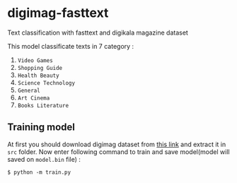 # digimag-fasttext
Text classification with fasttext and digikala magazine dataset

This model classificate texts in 7 category :
1. `Video Games`
2. `Shopping Guide`
3. `Health Beauty`
4. `Science Technology`
5. `General`
6. `Art Cinema`
7. `Books Literature`

## Training model
At first you should download digimag dataset from [this link](https://bit.ly/3ca4bm8) and extract it in `src` folder.
Now enter following command to train and save model(model will saved on `model.bin` file) :
```
$ python -m train.py
```

